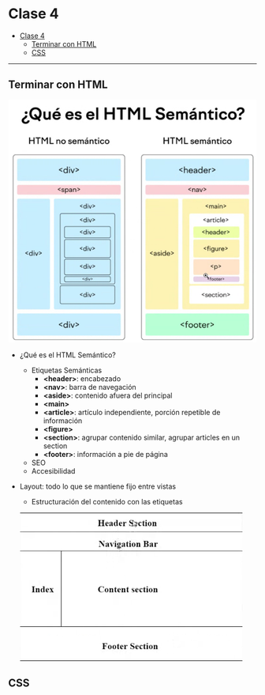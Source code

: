 # Clase 4

- [Clase 4](#clase-4)
  - [Terminar con HTML](#terminar-con-html)
  - [CSS](#css)

---

## Terminar con HTML

![semantico](../public/img/semantico.png)

- ¿Qué es el HTML Semántico?
  - Etiquetas Semánticas
    - **\<header\>**: encabezado
    - **\<nav\>**: barra de navegación
    - **\<aside\>**: contenido afuera del principal
    - **\<main\>**
    - **\<article\>**: artículo independiente, porción repetible de información
    - **\<figure\>**
    - **\<section\>**: agrupar contenido similar, agrupar articles en un section
    - **\<footer\>**: información a pie de página
  - SEO
  - Accesibilidad
- Layout: todo lo que se mantiene fijo entre vistas

  - Estructuración del contenido con las etiquetas

  ![layout](../public/img/layout.png)

## CSS
